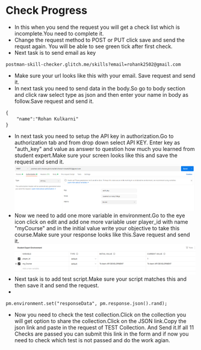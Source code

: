 <h1>Check Progress</h1>

<ul>
<li>In this when you send the request you will get a check list which is incomplete.You need to complete it.</li>
<li>Change the request method to POST or PUT click save and send the requst again. You will be able to see green tick after first check.</li>
<li>Next task is to send email as key</li>
</ul>

```
postman-skill-checker.glitch.me/skills?email=rohank2502@gmail.com
```

<ul>
<li>Make sure your url looks like this with your email. Save request and send it.</li>
<li>In next task you need to send data in the body.So go to body section and click raw select type as json and then enter your name in body as follow.Save request and send it.</li>
</ul>

```
{
    "name":"Rohan Kulkarni"
}
```

<ul>
<li>In next task you need to setup the API key in authorization.Go to authorization tab and from drop down select API KEY. Enter key as "auth_key" and value as answer to question how much you learned from student expert.Make sure your screen looks like this and save the request and send it.</li>

<img src='./Images/lesson_3_1.png'>

<li>Now we need to add one more variable in environment.Go to the eye icon click on edit and add one more variable user player_id with name "myCourse" and in the initial value write your objective to take this course.Make sure your response looks like this.Save request and send it.</li>
<img src='./Images/lesson_3_2.png'>

<li>Next task is to add test script.Make sure your script matches this and then save it and send the request.<li>
</ul>

```
pm.environment.set("responseData", pm.response.json().rand);
```

<ul>
<li>Now you need to check the test collection.Click on the collection you will get option to share the collection.Click on the JSON link.Copy the json link and paste in the request of TEST Collection. And Send it.If all 11 Checks are passed you can submit this link in the form and if now you need to check which test is not passed and do the work agian.</li>
</ul>